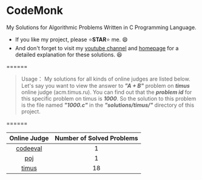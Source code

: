 # CodeMonk
My Solutions for Algorithmic Problems Written in C Programming Language.

* If you like my project, please :star:**STAR**:star: me. :smile:
* And don't forget to visit my [youtube channel]() and [homepage](http://www.yangyanzhan.com/) for a detailed explanation for these solutions. :laughing:

======

> Usage：
> My solutions for all kinds of online judges are listed below. Let's say you want to view the answer to **_"A + B"_** problem on **_timus_** online judge (acm.timus.ru). You can find out that the **_problem id_** for this specific problem on timus is **_1000_**. So the solution to this problem is the file named **_"1000.c"_** in the **_"solutions/timus/"_** directory of this project.

======

| Online Judge | Number of Solved Problems |
| :----------: | :------: |
| [codeeval](https://www.codeeval.com/) | 1 |
| [poj](http://poj.org/) | 1 |
| [timus](http://acm.timus.ru/) | 18 |
